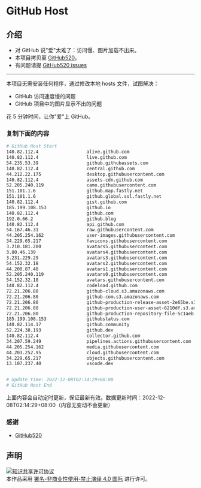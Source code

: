 # GitHub Host
## 介绍
- 对 GitHub 说"爱"太难了：访问慢、图片加载不出来。
- 本项目拷贝至 [GitHub520](https://github.com/521xueweihan/GitHub520)。
- 有问题请提 [GitHub520 issues](https://github.com/521xueweihan/GitHub520/issues/new)

---

本项目无需安装任何程序，通过修改本地 hosts 文件，试图解决：
- GitHub 访问速度慢的问题
- GitHub 项目中的图片显示不出的问题

花 5 分钟时间，让你"爱"上 GitHub。

### 复制下面的内容
```bash
# GitHub Host Start
140.82.112.4                  alive.github.com
140.82.112.4                  live.github.com
54.235.53.39                  github.githubassets.com
140.82.112.4                  central.github.com
44.212.22.175                 desktop.githubusercontent.com
140.82.112.4                  assets-cdn.github.com
52.205.240.119                camo.githubusercontent.com
151.101.1.6                   github.map.fastly.net
151.101.1.6                   github.global.ssl.fastly.net
140.82.112.4                  gist.github.com
185.199.108.153               github.io
140.82.112.4                  github.com
192.0.66.2                    github.blog
140.82.112.4                  api.github.com
54.167.46.31                  raw.githubusercontent.com
44.205.254.162                user-images.githubusercontent.com
34.229.65.217                 favicons.githubusercontent.com
3.210.181.200                 avatars5.githubusercontent.com
3.80.46.139                   avatars4.githubusercontent.com
3.231.229.29                  avatars3.githubusercontent.com
54.152.32.18                  avatars2.githubusercontent.com
44.200.87.48                  avatars1.githubusercontent.com
52.205.240.119                avatars0.githubusercontent.com
54.152.32.18                  avatars.githubusercontent.com
140.82.112.4                  codeload.github.com
72.21.206.80                  github-cloud.s3.amazonaws.com
72.21.206.80                  github-com.s3.amazonaws.com
72.21.206.80                  github-production-release-asset-2e65be.s3.amazonaws.com
72.21.206.80                  github-production-user-asset-6210df.s3.amazonaws.com
72.21.206.80                  github-production-repository-file-5c1aeb.s3.amazonaws.com
185.199.108.153               githubstatus.com
140.82.114.17                 github.community
52.224.38.193                 github.dev
140.82.112.4                  collector.github.com
34.207.59.249                 pipelines.actions.githubusercontent.com
44.205.254.162                media.githubusercontent.com
44.203.252.95                 cloud.githubusercontent.com
34.229.65.217                 objects.githubusercontent.com
13.107.237.40                 vscode.dev


# Update time: 2022-12-08T02:14:29+08:00
# GitHub Host End

```
上面内容会自动定时更新，保证最新有效。数据更新时间：2022-12-08T02:14:29+08:00（内容无变动不会更新）

### 感谢

- [GitHub520](https://github.com/521xueweihan/GitHub520)

## 声明
<a rel="license" href="https://creativecommons.org/licenses/by-nc-nd/4.0/deed.zh"><img alt="知识共享许可协议" style="border-width: 0" src="https://licensebuttons.net/l/by-nc-nd/4.0/88x31.png"></a><br>本作品采用 <a rel="license" href="https://creativecommons.org/licenses/by-nc-nd/4.0/deed.zh">署名-非商业性使用-禁止演绎 4.0 国际</a> 进行许可。